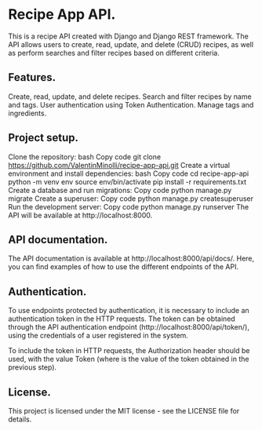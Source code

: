 # Recipe App API.
This is a recipe API created with Django and Django REST framework. The API allows users to create, read, update, and delete (CRUD) recipes, as well as perform searches and filter recipes based on different criteria.

## Features.
Create, read, update, and delete recipes.
Search and filter recipes by name and tags.
User authentication using Token Authentication.
Manage tags and ingredients.

## Project setup.
Clone the repository:
bash
Copy code
git clone https://github.com/ValentinMinolli/recipe-app-api.git
Create a virtual environment and install dependencies:
bash
Copy code
cd recipe-app-api
python -m venv env
source env/bin/activate
pip install -r requirements.txt
Create a database and run migrations:
Copy code
python manage.py migrate
Create a superuser:
Copy code
python manage.py createsuperuser
Run the development server:
Copy code
python manage.py runserver
The API will be available at http://localhost:8000.

## API documentation.
The API documentation is available at http://localhost:8000/api/docs/. Here, you can find examples of how to use the different endpoints of the API.

## Authentication.
To use endpoints protected by authentication, it is necessary to include an authentication token in the HTTP requests. The token can be obtained through the API authentication endpoint (http://localhost:8000/api/token/), using the credentials of a user registered in the system.

To include the token in HTTP requests, the Authorization header should be used, with the value Token <token> (where <token> is the value of the token obtained in the previous step).

## License.
This project is licensed under the MIT license - see the LICENSE file for details.
